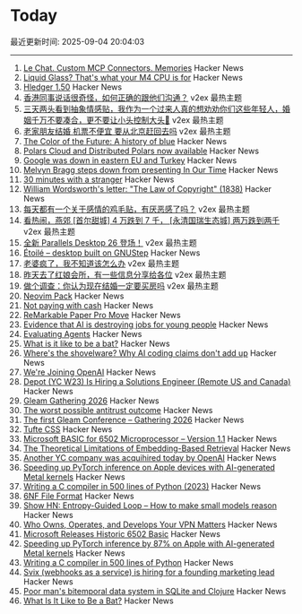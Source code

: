 # Today

最近更新时间: 2025-09-04 20:04:03

--- 
1. [Le Chat. Custom MCP Connectors. Memories](https://mistral.ai/news/le-chat-mcp-connectors-memories) Hacker News
2. [Liquid Glass? That's what your M4 CPU is for](https://idiallo.com/byte-size/apple-liquid-glass) Hacker News
3. [Hledger 1.50](https://github.com/simonmichael/hledger/releases/tag/1.50) Hacker News
4. [香港同事说话很奇怪，如何正确的跟他们沟通？](https://www.v2ex.com/t/1157052) v2ex 最热主题
5. [三天两头看到抽象情感贴，我作为一个过来人真的想劝劝你们这些年轻人，婚姻千万不要凑合，更不要让小头控制大头🤣](https://www.v2ex.com/t/1157038) v2ex 最热主题
6. [老家朋友结婚 机票不便宜 要从北京赶回去吗](https://www.v2ex.com/t/1157023) v2ex 最热主题
7. [The Color of the Future: A history of blue](https://www.hopefulmons.com/p/the-color-of-the-future) Hacker News
8. [Polars Cloud and Distributed Polars now available](https://pola.rs/posts/polars-cloud-launch/) Hacker News
9. [Google was down in eastern EU and Turkey](https://www.novinite.com/articles/234225/Google+Down+in+Eastern+Europe+%28UPDATED%29) Hacker News
10. [Melvyn Bragg steps down from presenting In Our Time](https://www.bbc.co.uk/mediacentre/2025/melvyn-bragg-decides-to-step-down-from-presenting-in-our-time/) Hacker News
11. [30 minutes with a stranger](https://pudding.cool/2025/06/hello-stranger/) Hacker News
12. [William Wordsworth's letter: "The Law of Copyright" (1838)](https://gutenberg.org/cache/epub/76806/pg76806-images.html) Hacker News
13. [每天都有一个关于感情的鸡毛贴，有厌恶感了吗？](https://www.v2ex.com/t/1156993) v2ex 最热主题
14. [看热闹，燕郊 [首尔甜城] 4 万跌到 7 千， [永清国瑞生态城] 两万跌到两千](https://www.v2ex.com/t/1156975) v2ex 最热主题
15. [全新 Parallels Desktop 26 登场！](https://www.v2ex.com/t/1156958) v2ex 最热主题
16. [Étoilé – desktop built on GNUStep](http://etoileos.com/) Hacker News
17. [老婆疯了，我不知道该怎么办](https://www.v2ex.com/t/1156983) v2ex 最热主题
18. [昨天去了红娘会所，有一些信息分享给各位](https://www.v2ex.com/t/1156960) v2ex 最热主题
19. [做个调查：你认为现在结婚一定要买房吗](https://www.v2ex.com/t/1156950) v2ex 最热主题
20. [Neovim Pack](https://neovim.io/doc/user/pack.html#vim.pack) Hacker News
21. [Not paying with cash](https://rubenerd.com/not-paying-with-cash/) Hacker News
22. [ReMarkable Paper Pro Move](https://remarkable.com/products/remarkable-paper/pro-move) Hacker News
23. [Evidence that AI is destroying jobs for young people](https://www.derekthompson.org/p/the-evidence-that-ai-is-destroying) Hacker News
24. [Evaluating Agents](https://aunhumano.com/index.php/2025/09/03/on-evaluating-agents/) Hacker News
25. [What is it like to be a bat?](https://en.wikipedia.org/wiki/What_Is_It_Like_to_Be_a_Bat%3F) Hacker News
26. [Where's the shovelware? Why AI coding claims don't add up](https://mikelovesrobots.substack.com/p/wheres-the-shovelware-why-ai-coding) Hacker News
27. [We're Joining OpenAI](https://www.alexcodes.app/blog/alex-team-joins-openai) Hacker News
28. [Depot (YC W23) Is Hiring a Solutions Engineer (Remote US and Canada)](https://www.ycombinator.com/companies/depot/jobs/U54HGtn-solutions-engineer) Hacker News
29. [Gleam Gathering 2026](https://gleamgathering.com/) Hacker News
30. [The worst possible antitrust outcome](https://pluralistic.net/2025/09/03/unpunishing-process/) Hacker News
31. [The first Gleam Conference – Gathering 2026](https://gleamgathering.com/) Hacker News
32. [Tufte CSS](https://edwardtufte.github.io/tufte-css/) Hacker News
33. [Microsoft BASIC for 6502 Microprocessor – Version 1.1](https://github.com/microsoft/BASIC-M6502) Hacker News
34. [The Theoretical Limitations of Embedding-Based Retrieval](https://www.alphaxiv.org/abs/2508.21038v1) Hacker News
35. [Another YC company was acquihired today by OpenAI](https://www.alexcodes.app/blog/alex-team-joins-openai) Hacker News
36. [Speeding up PyTorch inference on Apple devices with AI-generated Metal kernels](https://gimletlabs.ai/blog/ai-generated-metal-kernels) Hacker News
37. [Writing a C compiler in 500 lines of Python (2023)](https://vgel.me/posts/c500/) Hacker News
38. [6NF File Format](https://habr.com/en/articles/942516/) Hacker News
39. [Show HN: Entropy-Guided Loop – How to make small models reason](https://github.com/monostate/weave-logprobs-reasoning-loop) Hacker News
40. [Who Owns, Operates, and Develops Your VPN Matters](https://www.opentech.fund/news/who-owns-operates-and-develops-your-vpn-matters-an-analysis-of-transparency-vs-anonymity-in-the-vpn-ecosystem-and-implications-for-users/) Hacker News
41. [Microsoft Releases Historic 6502 Basic](https://github.com/microsoft/BASIC-M6502) Hacker News
42. [Speeding up PyTorch inference by 87% on Apple with AI-generated Metal kernels](https://gimletlabs.ai/blog/ai-generated-metal-kernels) Hacker News
43. [Writing a C compiler in 500 lines of Python](https://vgel.me/posts/c500/) Hacker News
44. [Svix (webhooks as a service) is hiring for a founding marketing lead](https://www.svix.com/careers/?ashby_jid=ca9d34d5-94c9-4729-836a-423725ee8b22) Hacker News
45. [Poor man's bitemporal data system in SQLite and Clojure](https://www.evalapply.org/posts/poor-mans-time-oriented-data-system/index.html) Hacker News
46. [What Is It Like to Be a Bat?](https://en.wikipedia.org/wiki/What_Is_It_Like_to_Be_a_Bat%3F) Hacker News

